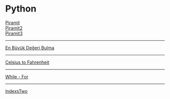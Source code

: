 # Python
<a href = "https://cdn.discordapp.com/attachments/852651577721880586/1034934455284019341/unknown.png">Piramit</a>  </br>
<a href = "https://cdn.discordapp.com/attachments/852651577721880586/1034934256134279168/unknown.png">Piramit2</a> </br>
<a href = "https://cdn.discordapp.com/attachments/852651577721880586/1034933123416330450/unknown.png">Piramit3</a> </br>
<hr>
<a href = "https://cdn.discordapp.com/attachments/852651577721880586/1034941128912412692/unknown.png">En Büyük Değeri Bulma</a>
<hr>
<a href = "https://cdn.discordapp.com/attachments/852651577721880586/1041628425263263806/image.png">Celsius to Fahrenheit</a>
<hr>
<a href = "https://cdn.discordapp.com/attachments/852651577721880586/1041787042528509952/image.png">While - For</a>
<hr>
<a href = "https://cdn.discordapp.com/attachments/852651577721880586/1046687089909051482/image.png"> IndexsTwo</a>
